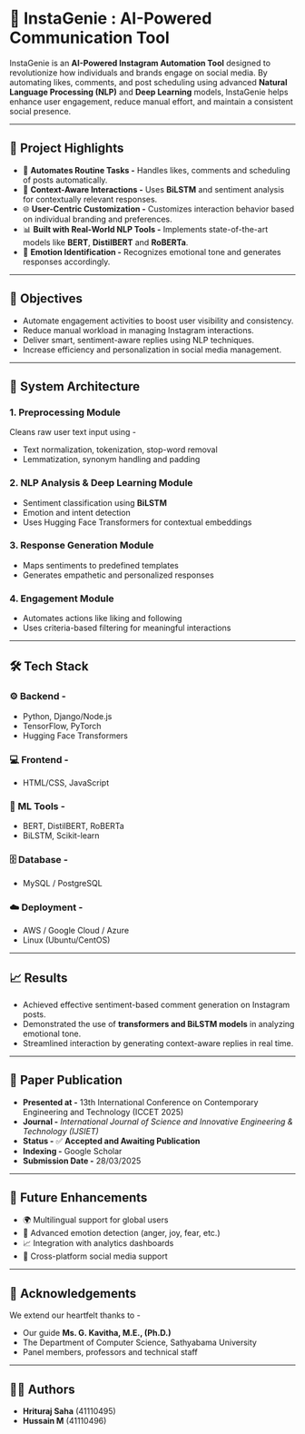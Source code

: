 # 🤖 InstaGenie : AI-Powered Communication Tool

InstaGenie is an **AI-Powered Instagram Automation Tool** designed to revolutionize how individuals and brands engage on social media. By automating likes, comments, and post scheduling using advanced **Natural Language Processing (NLP)** and **Deep Learning** models, InstaGenie helps enhance user engagement, reduce manual effort, and maintain a consistent social presence.

---

## 🚀 Project Highlights

- 🔁 **Automates Routine Tasks -** Handles likes, comments and scheduling of posts automatically.
- 🧠 **Context-Aware Interactions -** Uses **BiLSTM** and sentiment analysis for contextually relevant responses.
- 🌐 **User-Centric Customization -** Customizes interaction behavior based on individual branding and preferences.
- 📊 **Built with Real-World NLP Tools -** Implements state-of-the-art models like **BERT**, **DistilBERT** and **RoBERTa**.
- 💬 **Emotion Identification -** Recognizes emotional tone and generates responses accordingly.

---

## 🎯 Objectives

- Automate engagement activities to boost user visibility and consistency.
- Reduce manual workload in managing Instagram interactions.
- Deliver smart, sentiment-aware replies using NLP techniques.
- Increase efficiency and personalization in social media management.

---

## 🧩 System Architecture

### 1. **Preprocessing Module**
Cleans raw user text input using -
- Text normalization, tokenization, stop-word removal
- Lemmatization, synonym handling and padding

### 2. **NLP Analysis & Deep Learning Module**
- Sentiment classification using **BiLSTM**
- Emotion and intent detection
- Uses Hugging Face Transformers for contextual embeddings

### 3. **Response Generation Module**
- Maps sentiments to predefined templates
- Generates empathetic and personalized responses

### 4. **Engagement Module**
- Automates actions like liking and following
- Uses criteria-based filtering for meaningful interactions

---

## 🛠 Tech Stack

### ⚙️ Backend -
- Python, Django/Node.js  
- TensorFlow, PyTorch  
- Hugging Face Transformers

### 💻 Frontend -
- HTML/CSS, JavaScript

### 🧠 ML Tools -
- BERT, DistilBERT, RoBERTa  
- BiLSTM, Scikit-learn

### 🗄️ Database -
- MySQL / PostgreSQL

### ☁️ Deployment -
- AWS / Google Cloud / Azure  
- Linux (Ubuntu/CentOS)

---

## 📈 Results

- Achieved effective sentiment-based comment generation on Instagram posts.
- Demonstrated the use of **transformers and BiLSTM models** in analyzing emotional tone.
- Streamlined interaction by generating context-aware replies in real time.

---

## 📝 Paper Publication

- **Presented at -** 13th International Conference on Contemporary Engineering and Technology (ICCET 2025)  
- **Journal -** *International Journal of Science and Innovative Engineering & Technology (IJSIET)*  
- **Status -** ✅ **Accepted and Awaiting Publication**  
- **Indexing -** Google Scholar  
- **Submission Date -** 28/03/2025  

---

## 🔮 Future Enhancements

- 🌍 Multilingual support for global users  
- 💬 Advanced emotion detection (anger, joy, fear, etc.)  
- 📈 Integration with analytics dashboards  
- 🤝 Cross-platform social media support  

---

## 🙏 Acknowledgements

We extend our heartfelt thanks to -
- Our guide **Ms. G. Kavitha, M.E., (Ph.D.)**  
- The Department of Computer Science, Sathyabama University  
- Panel members, professors and technical staff  

---

## 👨‍💻 Authors

- **Hrituraj Saha** (41110495)  
- **Hussain M** (41110496)
